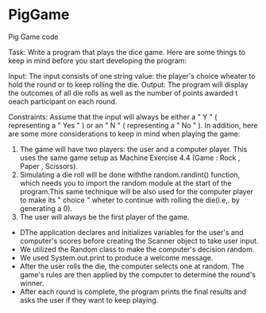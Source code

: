 # PigGame
Pig Game code

Task: Write a program that plays the dice game. Here are some things to keep in mind before you start developing the program:

Input: The input consists of one string value: the player's choice wheater to hold the round or to keep rolling the die.
Output: The program will display the outcomes of all die rolls as well as the number of points awarded t oeach participant on each round.

Constraints: Assume that the input will always be either a " Y " ( representing a " Yes " ) or an " N " ( representing a " No " ). In addition, here are some more considerations to keep in mind when playing the game:

1. The game will have two players: the user and a computer player. This uses the same game setup as Machine Exercise 4.4 (Game : Rock , Paper , Scissors).
2. Simulating a die roll will be done withthe random.randint() function, which needs you to import the random module at the start of the program.This same technique will be also used for the computer player to make its " choice " wheter to continue with rolling the die(i.e,. by generating a 0).
3. The user will always be the first player of the game.

- DThe application declares and initializes variables for the user's and computer's scores before creating the Scanner object to take user input.
- We utilized the Random class to make the computer's decision random.
- We used System.out.print to produce a welcome message.
- After the user rolls the die, the computer selects one at random. The game's rules are then applied by the computer to determine the round's winner.
- After each round is complete, the program prints the final results and asks the user if they want to keep playing.
